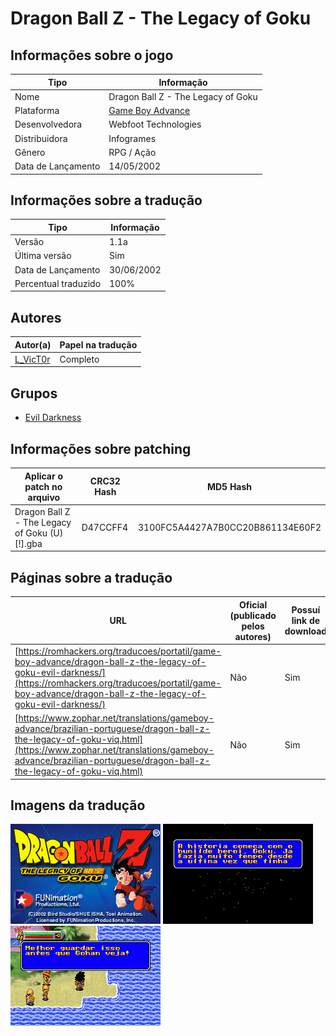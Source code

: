 # Dragon Ball Z - The Legacy of Goku

## Informações sobre o jogo

| Tipo | Informação |
| ----------- | ----------- |
| Nome | Dragon Ball Z \- The Legacy of Goku |
| Plataforma | [Game Boy Advance](../) |
| Desenvolvedora | Webfoot Technologies |
| Distribuidora | Infogrames |
| Gênero | RPG / Ação |
| Data de Lançamento | 14/05/2002 |

## Informações sobre a tradução

| Tipo | Informação |
| ----------- | ----------- |
| Versão | 1\.1a |
| Última versão | Sim |
| Data de Lançamento | 30/06/2002 |
| Percentual traduzido | 100% |

## Autores

| Autor(a) | Papel na tradução |
| ----------- | ----------- |
| [L\_VicT0r](../../../autores/l_vict0r/) | Completo |

## Grupos

* [Evil Darkness](../../../grupos/evil-darkness/)

## Informações sobre patching

| Aplicar o patch no arquivo | CRC32 Hash | MD5 Hash |
| ----------- | ----------- | ----------- |
| Dragon Ball Z \- The Legacy of Goku \(U\) \[\!\]\.gba | D47CCFF4 | 3100FC5A4427A7B0CC20B861134E60F2 |

## Páginas sobre a tradução

| URL | Oficial (publicado pelos autores) | Possuí link de download |
| ----------- | ----------- | ----------- |
| [https://romhackers.org/traducoes/portatil/game-boy-advance/dragon-ball-z-the-legacy-of-goku-evil-darkness/](https://romhackers.org/traducoes/portatil/game-boy-advance/dragon-ball-z-the-legacy-of-goku-evil-darkness/) | Não | Sim |
| [https://www.zophar.net/translations/gameboy-advance/brazilian-portuguese/dragon-ball-z-the-legacy-of-goku-viq.html](https://www.zophar.net/translations/gameboy-advance/brazilian-portuguese/dragon-ball-z-the-legacy-of-goku-viq.html) | Não | Sim |

## Imagens da tradução

![Imagem de exemplo da tradução 1](1.png)
![Imagem de exemplo da tradução 2](2.png)
![Imagem de exemplo da tradução 3](3.png)